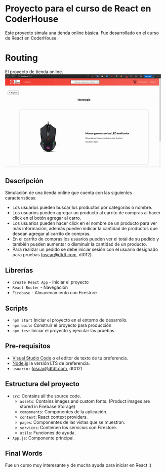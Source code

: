# Proyecto para el curso de React en CoderHouse

Este proyecto simula una tienda online básica. Fue desarrollado en el curso de React en CoderHouse.

# Routing
El proyecto de tienda online.
![plot](./src/assets/img/screenshots/routing.gif)

## Descripción
Simulación de una tienda online que cuenta con las siguientes características:

- Los usuarios pueden buscar los productos por categorías o nombre.
- Los usuarios pueden agregar un producto al carrito de compras al hacer click en el botón agregar al carro.
- Los usuarios pueden hacer click en el nombre de un producto para ver más información, además pueden indicar la cantidad de productos que desean agregar al carrito de compras.
- En el carrito de compras los usuarios pueden ver el total de su pedido y también pueden aumentar o disminuir la cantidad de un producto.
- Para realizar un pedido se debe iniciar sesión con el usuario designado para pruebas (oscar@dtdt.com, dt012).

## Librerías

- `Create React App` - Iniciar el proyecto
- `React Router` - Navegación
- `Firebase` - Almacenamiento con Firestore

## Scripts

- `npm start`
    Iniciar el proyecto en el entorno de desarrollo.
- `npm build`
    Construir el proyecto para producción.
- `npm test`
    Iniciar el proyecto y ejecutar las pruebas.

## Pre-requisitos

- [Visual Studio Code](https://code.visualstudio.com/) o el editor de texto de tu preferencia.
- [Node.js](https://nodejs.org) la versión LTS de preferencia.
- `usuario:` (oscar@dtdt.com, dt012) 

## Estructura del proyecto

- `src`: Contains all the source code.
    - `assets`: Contains images and custom fonts. (Product images are stored in Firebase Storage)
    - `components`: Componentes de la aplicación.
    - `context`: React context providers.
    - `pages`: Componentes de las vistas que se muestran.
    - `services`: Contienen los servicios con Firestore.
    - `utils`: Funciones de ayuda. 
- `App.js`: Componente principal.

## Final Words
Fue un curso muy interesante y de mucha ayuda para iniciar en React :)